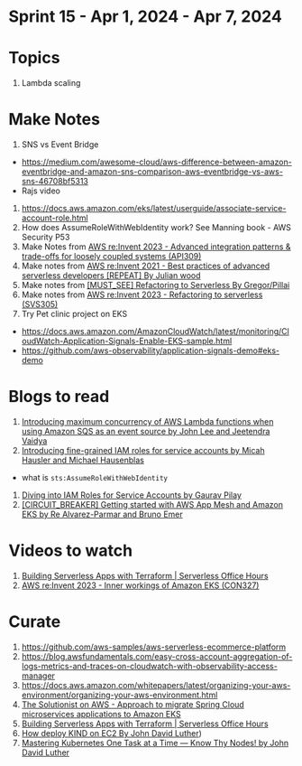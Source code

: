 <h1>Sprint 15 - Apr 1, 2024 - Apr 7, 2024</h1>

# Topics

1. Lambda scaling

# Make Notes

1. SNS vs Event Bridge
- https://medium.com/awesome-cloud/aws-difference-between-amazon-eventbridge-and-amazon-sns-comparison-aws-eventbridge-vs-aws-sns-46708bf5313
- Rajs video
1. https://docs.aws.amazon.com/eks/latest/userguide/associate-service-account-role.html
1. How does AssumeRoleWithWebIdentity work? See Manning book - AWS Security P53
1. Make Notes from [AWS re:Invent 2023 - Advanced integration patterns & trade-offs for loosely coupled systems (API309)](https://www.youtube.com/watch?v=FGKGdUiZKto)
1. Make notes from [AWS re:Invent 2021 - Best practices of advanced serverless developers [REPEAT] By Julian wood](https://www.youtube.com/watch?v=dnFm6MlPnco)
1. Make notes from [[MUST_SEE] Refactoring to Serverless By Gregor/Pillai](https://serverlessland.com/content/guides/refactoring-serverless/introduction)
1. Make notes from [AWS re:Invent 2023 - Refactoring to serverless (SVS305)](https://www.youtube.com/watch?v=bIu8XZZROw4)
1. Try Pet clinic project on EKS
- https://docs.aws.amazon.com/AmazonCloudWatch/latest/monitoring/CloudWatch-Application-Signals-Enable-EKS-sample.html
- https://github.com/aws-observability/application-signals-demo#eks-demo

# Blogs to read

1. [Introducing maximum concurrency of AWS Lambda functions when using Amazon SQS as an event source by John Lee and Jeetendra Vaidya](https://aws.amazon.com/blogs/compute/introducing-maximum-concurrency-of-aws-lambda-functions-when-using-amazon-sqs-as-an-event-source/)
1. [Introducing fine-grained IAM roles for service accounts by Micah Hausler and Michael Hausenblas](https://aws.amazon.com/blogs/opensource/introducing-fine-grained-iam-roles-service-accounts/)
- what is `sts:AssumeRoleWithWebIdentity`
1. [Diving into IAM Roles for Service Accounts by Gaurav Pilay](https://aws.amazon.com/blogs/containers/diving-into-iam-roles-for-service-accounts/)
1. [[CIRCUIT_BREAKER] Getting started with AWS App Mesh and Amazon EKS by Re Alvarez-Parmar and Bruno Emer](https://aws.amazon.com/blogs/containers/getting-started-with-app-mesh-and-eks/)

# Videos to watch

1. [Building Serverless Apps with Terraform | Serverless Office Hours](https://www.twitch.tv/videos/2108782870)
1. [AWS re:Invent 2023 - Inner workings of Amazon EKS (CON327)](https://www.youtube.com/watch?v=I0hi6UiA7Ts&t=1226s)

# Curate

1. https://github.com/aws-samples/aws-serverless-ecommerce-platform
1. https://blog.awsfundamentals.com/easy-cross-account-aggregation-of-logs-metrics-and-traces-on-cloudwatch-with-observability-access-manager
1. https://docs.aws.amazon.com/whitepapers/latest/organizing-your-aws-environment/organizing-your-aws-environment.html
1. [The Solutionist on AWS - Approach to migrate Spring Cloud microservices applications to Amazon EKS](https://www.twitch.tv/videos/2108886129)
1. [Building Serverless Apps with Terraform | Serverless Office Hours](https://www.twitch.tv/videos/2108782870)
1. [How deploy KIND on EC2 By John David Luther](https://medium.com/the-aws-way/the-aws-way-iac-in-action-a-docker-and-kind-ready-amazon-ec2-node-a0e2d907f9ec))
1. [Mastering Kubernetes One Task at a Time — Know Thy Nodes! by John David Luther](https://medium.com/the-aws-way/the-aws-way-mastering-kubernetes-one-task-at-a-time-know-thy-nodes-e3ad157ac2db)

